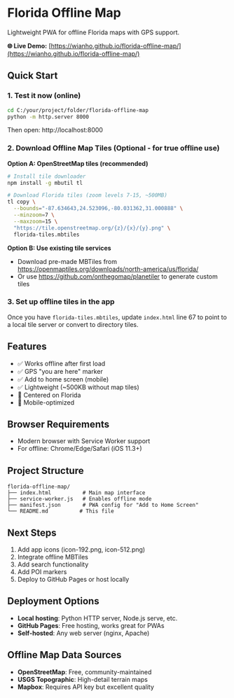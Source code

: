 # Florida Offline Map

Lightweight PWA for offline Florida maps with GPS support.

**🌐 Live Demo:** [https://wianho.github.io/florida-offline-map/](https://wianho.github.io/florida-offline-map/)

## Quick Start

### 1. Test it now (online)
```bash
cd C:/your/project/folder/florida-offline-map
python -m http.server 8000
```
Then open: http://localhost:8000

### 2. Download Offline Map Tiles (Optional - for true offline use)

**Option A: OpenStreetMap tiles (recommended)**
```bash
# Install tile downloader
npm install -g mbutil tl

# Download Florida tiles (zoom levels 7-15, ~500MB)
tl copy \
  --bounds="-87.634643,24.523096,-80.031362,31.000888" \
  --minzoom=7 \
  --maxzoom=15 \
  "https://tile.openstreetmap.org/{z}/{x}/{y}.png" \
  florida-tiles.mbtiles
```

**Option B: Use existing tile services**
- Download pre-made MBTiles from https://openmaptiles.org/downloads/north-america/us/florida/
- Or use https://github.com/onthegomap/planetiler to generate custom tiles

### 3. Set up offline tiles in the app
Once you have `florida-tiles.mbtiles`, update `index.html` line 67 to point to a local tile server or convert to directory tiles.

## Features
- ✅ Works offline after first load
- ✅ GPS "you are here" marker
- ✅ Add to home screen (mobile)
- ✅ Lightweight (~500KB without map tiles)
- 📍 Centered on Florida
- 📱 Mobile-optimized

## Browser Requirements
- Modern browser with Service Worker support
- For offline: Chrome/Edge/Safari (iOS 11.3+)

## Project Structure
```
florida-offline-map/
├── index.html          # Main map interface
├── service-worker.js   # Enables offline mode
├── manifest.json       # PWA config for "Add to Home Screen"
└── README.md          # This file
```

## Next Steps
1. Add app icons (icon-192.png, icon-512.png)
2. Integrate offline MBTiles
3. Add search functionality
4. Add POI markers
5. Deploy to GitHub Pages or host locally

## Deployment Options
- **Local hosting**: Python HTTP server, Node.js serve, etc.
- **GitHub Pages**: Free hosting, works great for PWAs
- **Self-hosted**: Any web server (nginx, Apache)

## Offline Map Data Sources
- **OpenStreetMap**: Free, community-maintained
- **USGS Topographic**: High-detail terrain maps
- **Mapbox**: Requires API key but excellent quality
